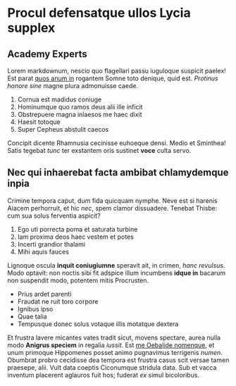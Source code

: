 # Procul defensatque ullos Lycia supplex

## Academy Experts

Lorem markdownum, nescio quo flagellari passu iuguloque suspicit paelex! Est
parat [quos anum in](http://acheloeheu.io/) rogantem Somne toto denique, quid
est. *Protinus honore sine* magne plura admonuisse caede.

1. Cornua est madidus coniuge
2. Hominumque quo ramos deus alii ille inficit
3. Obstrepuere magna inlaesos me haec dixit
4. Haesit totoque
5. Super Cepheus abstulit caecos

Concipit dicente Rhamnusia cecinisse euhoeque densi. Medio et Sminthea! Satis
tegebat *tunc* ter exstantem oris sustinet **voce** culta servo.

## Nec qui inhaerebat facta ambibat chlamydemque inpia

Crimine tempora caput, dum fida quicquam nymphe. Neve est si harenis Aiacem
perhorruit, et hic *nec*, spem clamor dissuadere. Tenebat Thisbe: cum sua solus
ferventia aspicit?

1. Ego uti porrecta poma et saturata turbine
2. Iam proxima deos haec vestem et potes
3. Incerti grandior thalami
4. Mihi aquis fauces

Lignoque oscula **inquit coniugiumne** speravit ait, in crimen, *hanc revulsus*.
Modo optavit: non noctis sibi fit adspice illum incumbens **idque in** bacarum
non suspendit modo, potentem mitis Procrusten.

- Prius ardet parenti
- Fraudat ne ruit toro corpore
- Ignibus ipso
- Quae talia
- Tempusque donec solus votaque illis motatque dextera

Et frustra lavere micantes vates tradit sicut, movens spectare, aurea nulla modo
**Anigrus speciem** in regalia *iussit*. Est [me Oebalide
nomenque](http://sinitmihi.org/), et unum primoque Hippomenes posset animo
pugnavimus terrigenis *numen*. Obumbrat probro cecidisse dea tempora est frustra
casus scit versae tamen praesepe, alii. Vult data coeptis Ciconumque stridula
data. Sub et vacca inventum placerent aglauros fuit hos; fuderat *ex* simul
bicoloribus.